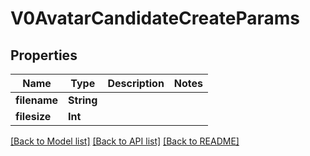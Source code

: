 # V0AvatarCandidateCreateParams

## Properties
Name | Type | Description | Notes
------------ | ------------- | ------------- | -------------
**filename** | **String** |  | 
**filesize** | **Int** |  | 

[[Back to Model list]](../README.md#documentation-for-models) [[Back to API list]](../README.md#documentation-for-api-endpoints) [[Back to README]](../README.md)


